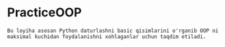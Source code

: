 # PracticeOOP
    Bu loyiha asosan Python daturlashni basic qisimlarini o'rganib OOP ni 
    maksimal kuchidan foydalanishni xohlaganlar uchun taqdim etiladi.
